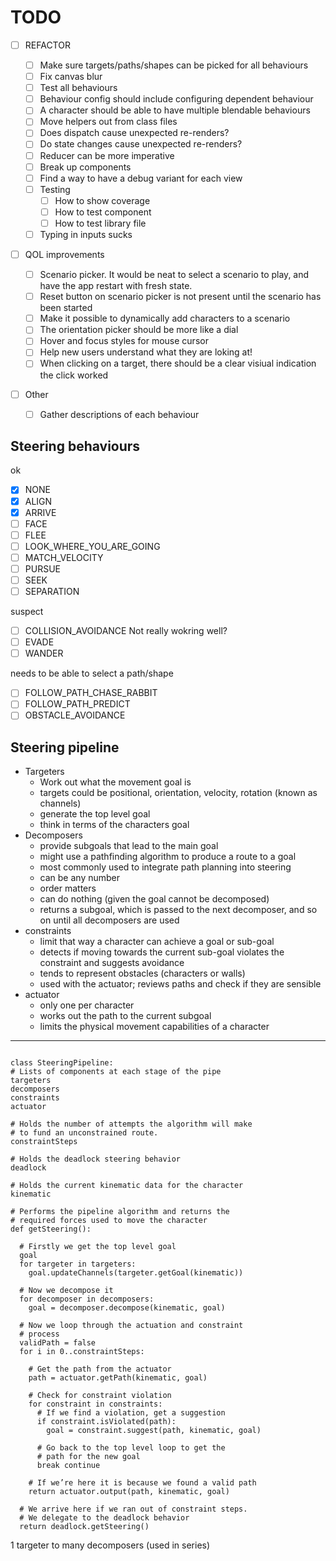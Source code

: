 # TODO

- [ ] REFACTOR

  - [ ] Make sure targets/paths/shapes can be picked for all behaviours
  - [ ] Fix canvas blur
  - [ ] Test all behaviours
  - [ ] Behaviour config should include configuring dependent behaviour
  - [ ] A character should be able to have multiple blendable behaviours
  - [ ] Move helpers out from class files
  - [ ] Does dispatch cause unexpected re-renders?
  - [ ] Do state changes cause unexpected re-renders?
  - [ ] Reducer can be more imperative
  - [ ] Break up components
  - [ ] Find a way to have a debug variant for each view
  - [ ] Testing
    - [ ] How to show coverage
    - [ ] How to test component
    - [ ] How to test library file
  - [ ] Typing in inputs sucks

- [ ] QOL improvements

  - [ ] Scenario picker. It would be neat to select a scenario to play, and have the app restart with fresh state.
  - [ ] Reset button on scenario picker is not present until the scenario has been started
  - [ ] Make it possible to dynamically add characters to a scenario
  - [ ] The orientation picker should be more like a dial
  - [ ] Hover and focus styles for mouse cursor
  - [ ] Help new users understand what they are loking at!
  - [ ] When clicking on a target, there should be a clear visiual indication the click worked

- [ ] Other
  - [ ] Gather descriptions of each behaviour

## Steering behaviours

ok

- [x] NONE
- [x] ALIGN
- [x] ARRIVE
- [ ] FACE
- [ ] FLEE
- [ ] LOOK_WHERE_YOU_ARE_GOING
- [ ] MATCH_VELOCITY
- [ ] PURSUE
- [ ] SEEK
- [ ] SEPARATION

suspect

- [ ] COLLISION_AVOIDANCE Not really wokring well?
- [ ] EVADE
- [ ] WANDER

needs to be able to select a path/shape

- [ ] FOLLOW_PATH_CHASE_RABBIT
- [ ] FOLLOW_PATH_PREDICT
- [ ] OBSTACLE_AVOIDANCE

## Steering pipeline

- Targeters
  - Work out what the movement goal is
  - targets could be positional, orientation, velocity, rotation (known as channels)
  - generate the top level goal
  - think in terms of the characters goal
- Decomposers
  - provide subgoals that lead to the main goal
  - might use a pathfinding algorithm to produce a route to a goal
  - most commonly used to integrate path planning into steering
  - can be any number
  - order matters
  - can do nothing (given the goal cannot be decomposed)
  - returns a subgoal, which is passed to the next decomposer, and so on until all decomposers are used
- constraints
  - limit that way a character can achieve a goal or sub-goal
  - detects if moving towards the current sub-goal violates the constraint and suggests avoidance
  - tends to represent obstacles (characters or walls)
  - used with the actuator; reviews paths and check if they are sensible
- actuator
  - only one per character
  - works out the path to the current subgoal
  - limits the physical movement capabilities of a character

---

```

class SteeringPipeline:
# Lists of components at each stage of the pipe
targeters
decomposers
constraints
actuator

# Holds the number of attempts the algorithm will make
# to fund an unconstrained route.
constraintSteps

# Holds the deadlock steering behavior
deadlock

# Holds the current kinematic data for the character
kinematic

# Performs the pipeline algorithm and returns the
# required forces used to move the character
def getSteering():

  # Firstly we get the top level goal
  goal
  for targeter in targeters:
    goal.updateChannels(targeter.getGoal(kinematic))

  # Now we decompose it
  for decomposer in decomposers:
    goal = decomposer.decompose(kinematic, goal)

  # Now we loop through the actuation and constraint
  # process
  validPath = false
  for i in 0..constraintSteps:

    # Get the path from the actuator
    path = actuator.getPath(kinematic, goal)

    # Check for constraint violation
    for constraint in constraints:
      # If we find a violation, get a suggestion
      if constraint.isViolated(path):
        goal = constraint.suggest(path, kinematic, goal)

      # Go back to the top level loop to get the
      # path for the new goal
      break continue

    # If we’re here it is because we found a valid path
    return actuator.output(path, kinematic, goal)

  # We arrive here if we ran out of constraint steps.
  # We delegate to the deadlock behavior
  return deadlock.getSteering()
```

1 targeter to many decomposers (used in series)
